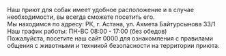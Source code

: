 Наш приют для собак имеет удобное расположение и в случае необходимости, вы всегда сможете посетить его.  
Мы находимся по адресу: РК, г. Астана, ул. Ахмета Байтурсынова 33/1  
Наш график работы: ПН-ВС 08:00 - 17:00 (без обедов)  
Пожалуйста, посетите наш сайт 0000 для ознакомления с правилами общения с животными и техникой безопасности на территории приюта.



